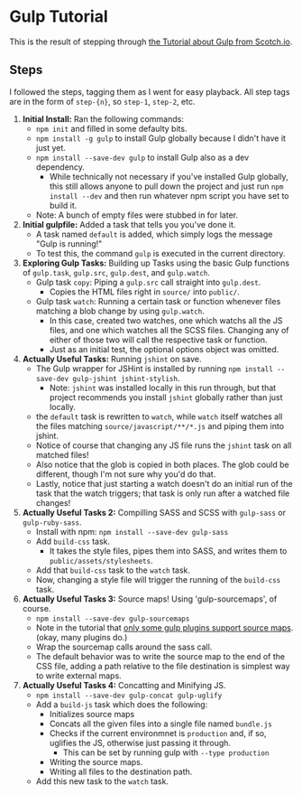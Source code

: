 Gulp Tutorial
=============

This is the result of stepping through [the Tutorial about Gulp from Scotch.io][scotch.io tutorial].

[scotch.io tutorial]: https://scotch.io/tutorials/automate-your-tasks-easily-with-gulp-js



Steps
-----

I followed the steps, tagging them as I went for easy playback.  All step tags are in the form of `step-{n}`, so `step-1`, `step-2`, etc.

1. __Initial Install:__ Ran the following commands:
	- `npm init` and filled in some defaulty bits.
	- `npm install -g gulp` to install Gulp globally because I didn't have it just yet.
	- `npm install --save-dev gulp` to install Gulp also as a dev dependency.
		- While technically not necessary if you've installed Gulp globally, this still allows anyone to pull down the project and just run `npm install --dev` and then run whatever npm script you have set to build it.
	- Note: A bunch of empty files were stubbed in for later.
2. __Initial gulpfile:__ Added a task that tells you you've done it.
	- A task named `default` is added, which simply logs the message "Gulp is running!"
	- To test this, the command `gulp` is executed in the current directory.
3. __Exploring Gulp Tasks:__ Building up Tasks using the basic Gulp functions of `gulp.task`, `gulp.src`, `gulp.dest`, and `gulp.watch`.
	- Gulp task `copy`: Piping a `gulp.src` call straight into `gulp.dest`.
		- Copies the HTML files right in `source/` into `public/`.
	- Gulp task `watch`: Running a certain task or function whenever files matching a blob change by using `gulp.watch`.
		- In this case, created two watches, one which watchs all the JS files, and one which watches all the SCSS files.  Changing any of either of those two will call the respective task or function.
		- Just as an initial test, the optional options object was omitted.
4. __Actually Useful Tasks:__ Running `jshint` on save.
	- The Gulp wrapper for JSHint is installed by running `npm install --save-dev gulp-jshint jshint-stylish`.
		- Note: `jshint` was installed locally in this run through, but that project recommends you install `jshint` globally rather than just locally.
	- the `default` task is rewritten to `watch`, while `watch` itself watches all the files matching `source/javascript/**/*.js` and piping them into jshint.
	- Notice of course that changing any JS file runs the `jshint` task on all matched files!
	- Also notice that the glob is copied in both places.  The glob could be different, though I'm not sure why you'd do that.
	- Lastly, notice that just starting a watch doesn't do an initial run of the task that the watch triggers; that task is only run after a watched file changes!
5. __Actually Useful Tasks 2:__ Compilling SASS and SCSS with `gulp-sass` or `gulp-ruby-sass`.
	- Install with npm: `npm install --save-dev gulp-sass`
	- Add `build-css` task.
		- It takes the style files, pipes them into SASS, and writes them to `public/assets/stylesheets`.
	- Add that `build-css` task to the `watch` task.
	- Now, changing a style file will trigger the running of the `build-css` task.
6. __Actually Useful Tasks 3:__ Source maps!  Using 'gulp-sourcemaps', of course.
	- `npm install --save-dev gulp-sourcemaps`
	- Note in the tutorial that [only some gulp plugins support source maps](https://github.com/floridoo/gulp-sourcemaps/wiki/Plugins-with-gulp-sourcemaps-support).  (okay, many plugins do.)
	- Wrap the sourcemap calls around the sass call.
	- The default behavior was to write the source map to the end of the CSS file, adding a path relative to the file destination is simplest way to write external maps.
7. __Actually Useful Tasks 4:__ Concatting and Minifying JS.
	- `npm install --save-dev gulp-concat gulp-uglify`
	- Add a `build-js` task which does the following:
		- Initializes source maps
		- Concats all the given files into a single file named `bundle.js`
		- Checks if the current environmnet is `production` and, if so, uglifies the JS, otherwise just passing it through.
			- This can be set by running gulp with `--type production`
		- Writing the source maps.
		- Writing all files to the destination path.
	- Add this new task to the `watch` task.
